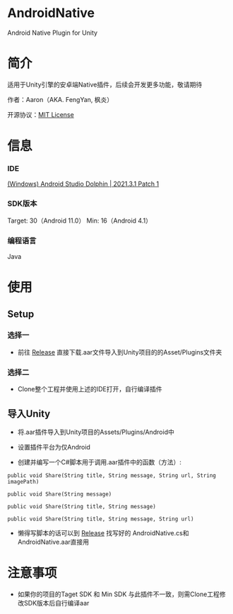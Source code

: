 # AndroidNative
 Android Native Plugin for Unity

# 简介
适用于Unity引擎的安卓端Native插件，后续会开发更多功能，敬请期待

作者：Aaron（AKA. FengYan, 枫炎）

开源协议：[MIT License](https://github.com/Aaron8052/AndroidNative/blob/main/LICENSE)

# 信息

### IDE
[(Windows) Android Studio Dolphin | 2021.3.1 Patch 1](https://redirector.gvt1.com/edgedl/android/studio/install/2021.3.1.17/android-studio-2021.3.1.17-windows.exe)

### SDK版本
Target: 30（Android 11.0）
Min: 16（Android 4.1）
### 编程语言
Java

# 使用

## Setup

### 选择一

- 前往 [Release](https://github.com/Aaron8052/AndroidNative/releases) 直接下载.aar文件导入到Unity项目的的Asset/Plugins文件夹

### 选择二

- Clone整个工程并使用上述的IDE打开，自行编译插件

## 导入Unity

- 将.aar插件导入到Unity项目的Assets/Plugins/Android中

- 设置插件平台为仅Android

- 创建并编写一个C#脚本用于调用.aar插件中的函数（方法）:

`public void Share(String title, String message, String url, String imagePath)`

`public void Share(String message)`

`public void Share(String title, String message)`

`public void Share(String title, String message, String url)`

- 懒得写脚本的话可以到 [Release](https://github.com/Aaron8052/AndroidNative/releases) 找写好的 AndroidNative.cs和 AndroidNative.aar直接用

# 注意事项

- 如果你的项目的Taget SDK 和 Min SDK 与此插件不一致，则需Clone工程修改SDK版本后自行编译aar

